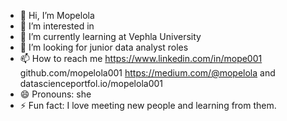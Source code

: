 - 👋 Hi, I’m Mopelola
- 👀 I’m interested in
- 🌱 I’m currently learning at Vephla University
- 💞️ I’m looking for junior data analyst roles
- 📫 How to reach me https://www.linkedin.com/in/mope001 github.com/mopelola001 https://medium.com/@mopelola and datascienceportfol.io/mopelola001
- 😄 Pronouns: she
- ⚡ Fun fact: I love meeting new people and learning from them.
